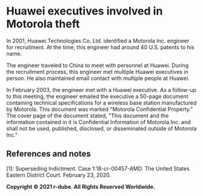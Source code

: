# Huawei executives involved in Motorola theft
In 2001, Huawei Technologies Co. Ltd. identified a Motorola Inc. engineer for recruitment.
At the time, this engineer had around 40 U.S. patents to his name.

The engineer traveled to China to meet with personnel at Huawei.
During the recruitment process, this engineer met multiple Huawei executives in person.
He also maintained email contact with multiple people at Huawei.

In February 2003, the engineer met with a Huawei executive.
As a follow-up to this meeting, the engineer emailed the executive a 50-page document containing technical specifications for a wireless base station manufactured by Motorola.
This document was marked "Motorola Confidential Property."
The cover page of the document stated, "This document and the information contained in it is Confidential Information of Motorola Inc. and shall not be used, published, disclosed, or disseminated outside of Motorola Inc."

## References and notes
\[1\]: Superseding Indictment. Case 1:18-cr-00457-AMD. The United States Eastern District Court. February 23, 2020.

**Copyright © 2021 r-dube. All Rights Reserved Worldwide.**
